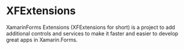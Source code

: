 # XFExtensions
XamarinForms Extensions (XFExtensions for short) is a project to add additional controls and services to make it faster and easier to develop great apps in Xamarin.Forms.
